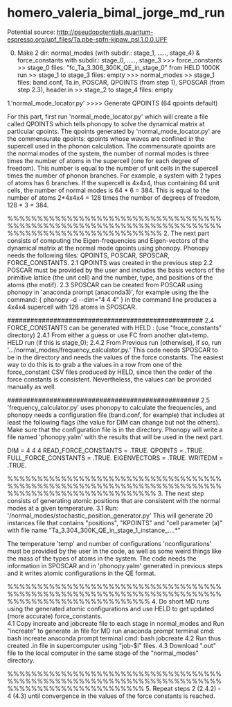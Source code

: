 # homero_valeria_bimal_jorge_md_run
Potential source: http://pseudopotentials.quantum-espresso.org/upf_files/Ta.pbe-spfn-kjpaw_psl.1.0.0.UPF

0. Make 2 dir: normal_modes (with subdir.: stage_1, ....., stage_4) & force_constants with subdir.: stage_0, ....., stage_3
               >>> force_constants >> stage_0 files: "fc_Ta_3.306_300K_QE_in_stage_0" from HELD 1000K run
                                   >> stage_1 to stage_3 files: empty
               >>> normal_modes >> stage_1 files: band.conf, Ta.in, POSCAR, QPOINTS (from step 1), SPOSCAR (from step 2.3), header.in 
                                >> stage_2 to stage_4 files: empty

1.'normal_mode_locator.py' >>>> Generate QPOINTS (64 qpoints default)

For this part, first run 'normal_mode_locator.py' which will create a file called QPOINTS which tells phonopy to solve the dynamical matrix at particular qpoints. The qpoints generated by 'normal_mode_locator.py' are the commensurate qpoints: qpoints whose waves are confined in the supercell used in the phonon calculation. The commensurate qpoints are the normal modes of the system, the number of normal modes is three times the number of atoms in the supercell (one for each degree of freedom). This number is equal to the number of unit cells in the supercell times the number of phonon branches. For example, a system with 2 types of atoms has 6 branches. If the supercell is 4x4x4, thus containing 64 unit cells, the number of normal modes is 64 * 6 = 384. This is equal to the number of atoms 2*4x4x4 = 128 times the number of degrees of freedom, 128 * 3 = 384.

%%%%%%%%%%%%%%%%%%%%%%%%%%%%%%%%%%%%%%%%%%%%%%%%%%%%%%%%%%%%%%%%%%%%%%%%%%%%%%%%%%%%%%%%%%%%%%%%%%
2. The next part consists of computing the Eigen-frequencies and Eigen-vectors of the dynamical matrix at the normal mode qpoints using phonopy. Phonopy needs the following files: QPOINTS, POSCAR, SPOSCAR, FORCE_CONSTANTS.
    2.1 QPOINTS was created in the previous step
    2.2 POSCAR must be provided by the user and includes the basis vectors of the primitive lattice (the unit    cell) and the number, type, and 
        positions of the atoms (the motif).
    2.3 SPOSCAR can be created from POSCAR using phonopy in 'anaconda prompt (anaconda3)', for example using the the command:
        { phonopy -d --dim="4 4 4" } 
       in the command line produces a 4x4x4 supercell with 128 atoms in SPOSCAR.

###################################################
2.4 FORCE_CONSTANTS can be generated with HELD :   (use "froce_constants" directory)
    2.4.1 From either a guess or use FC from another qlat+temp. HELD run (if this is stage_0);
    2.4.2 From Previous run (otherwise), if so, run '.../normal_modes/frequency_calculator.py.' 
          This code needs SPOSCAR to be in the directory and needs the values of the force constants. The easiest way to do this is to grab a the 
          values in a row from one of the force_constant CSV files produced by HELD, since then the order of the force constants is consistent. 
          Nevertheless, the values can be provided manually as well.

##################################################
2.5 'frequency_calculator.py' uses phonopy to calculate the frequencies, and phonopy needs a configuration file (band.conf, for example) that includes at least the following flags (the value for DIM can change but not the others). Make sure that the configuration file is in the directory. Phonopy will write a file named 'phonopy.yalm' with the results that will be used in the next part. 

DIM = 4 4 4
READ_FORCE_CONSTANTS = .TRUE.
QPOINTS = .TRUE. 
FULL_FORCE_CONSTANTS = .TRUE.
EIGENVECTORS = .TRUE.
WRITEDM = .TRUE.  

%%%%%%%%%%%%%%%%%%%%%%%%%%%%%%%%%%%%%%%%%%%%%%%%%%%%%%%%%%%%%%%%%%%%%%%%%%%%%%%%%%%%%%%%%%%%%%%%%
3. The next step consists of generating atomic positions that are consistent with the normal modes at a given temperature.
3.1 Run:      
     '/normal_modes/stochastic_position_generator.py'
This will generate 20 instances file that contains "positions", "KPOINTS" and "cell parameter (a)"
with file name "Ta_3.304_300K_QE_in_stage_1_instance_....*"

The temperature 'temp' and number of configurations 'nconfigurations' must be provided by the user in the code, as well as some weird things like the mass of the types of atoms in the system. The code needs the information in SPOSCAR and in 'phonopy.yalm' generated in previous steps and it writes atomic configurations in the QE format.
 

%%%%%%%%%%%%%%%%%%%%%%%%%%%%%%%%%%%%%%%%%%%%%%%%%%%%%%%%%%%%%%%%%%%%%%%%%%%%%%%%%%%%%%%%%%%%%%%%
4. Do short MD runs using the generated atomic configurations and use HELD to get updated (more accurate) force_constants.  
4.1 Copy increate and jobcreate file to each stage in normal_modes and Run "increate" to generate .in file for MD run
     anaconda prompt terminal cmd: bash increate
     anaconda prompt terminal cmd: bash jobcreate
4.2 Run thus created .in file in supercomputer using "job-$i" files.
4.3 Download ".out" file to the local computer in the same stage of the "normal_modes" directory.

%%%%%%%%%%%%%%%%%%%%%%%%%%%%%%%%%%%%%%%%%%%%%%%%%%%%%%%%%%%%%%%%%%%%%%%%%%%%%%%%%%%%%%%%%%%%%%%
5. Repeat steps 2 (2.4.2) - 4 (4.3) until convergence in the values of the force constants is reached.
